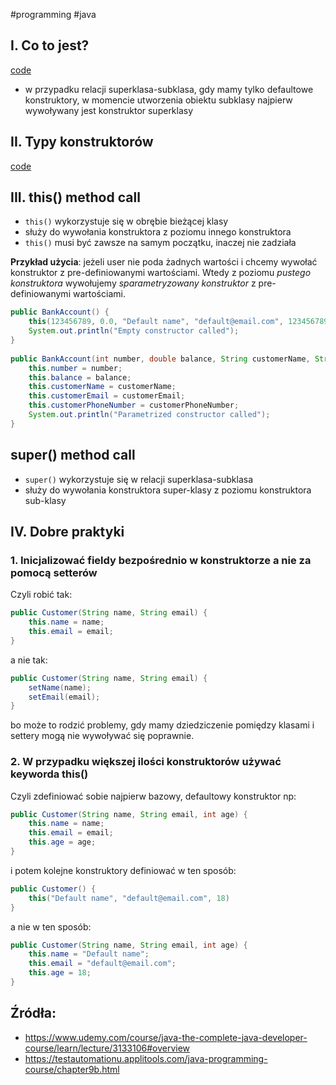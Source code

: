 #programming #java 

## I. Co to jest?
[code](https://github.com/bojan-wik/SeleniumWithJavaCourse/blob/master/src/Chapter31_CoreJava2/c_Constructors1.java)

- w przypadku relacji superklasa-subklasa, gdy mamy tylko defaultowe konstruktory, w momencie utworzenia obiektu subklasy najpierw wywoływany jest konstruktor superklasy

## II. Typy konstruktorów
[code](https://github.com/bojan-wik/SeleniumWithJavaCourse/blob/master/src/Chapter31_CoreJava2/c_Constructors2.java)

## III. this() method call
- `this()` wykorzystuje się w obrębie bieżącej klasy
- służy do wywołania konstruktora z poziomu innego konstruktora
- `this()` musi być zawsze na samym początku, inaczej nie zadziała

**Przykład użycia**: jeżeli user nie poda żadnych wartości i chcemy wywołać konstruktor z pre-definiowanymi wartościami. Wtedy z poziomu *pustego konstruktora* wywołujemy *sparametryzowany konstruktor* z pre-definiowanymi wartościami.

```java
public BankAccount() {  
    this(123456789, 0.0, "Default name", "default@email.com", 123456789);  
    System.out.println("Empty constructor called");  
}  
  
public BankAccount(int number, double balance, String customerName, String customerEmail, int customerPhoneNumber) {    
    this.number = number;  
    this.balance = balance;  
    this.customerName = customerName;  
    this.customerEmail = customerEmail;  
    this.customerPhoneNumber = customerPhoneNumber;  
    System.out.println("Parametrized constructor called");
}
```

## super() method call
- `super()` wykorzystuje się w relacji superklasa-subklasa
- służy do wywołania konstruktora super-klasy z poziomu konstruktora sub-klasy

## IV. Dobre praktyki

### 1. Inicjalizować fieldy bezpośrednio w konstruktorze a nie za pomocą setterów 
Czyli robić tak:
```java
public Customer(String name, String email) {
	this.name = name;
	this.email = email;
}
```
a nie tak:
```java
public Customer(String name, String email) {
	setName(name);
	setEmail(email);
}
```
bo może to rodzić problemy, gdy mamy dziedziczenie pomiędzy klasami i settery mogą nie wywoływać się poprawnie.

### 2. W przypadku większej ilości konstruktorów używać keyworda this()
Czyli zdefiniować sobie najpierw bazowy, defaultowy konstruktor np:
```java
public Customer(String name, String email, int age) {
	this.name = name;
	this.email = email;
	this.age = age;
}
```
i potem kolejne konstruktory definiować w ten sposób:
```java
public Customer() {
	this("Default name", "default@email.com", 18)
}
```
a nie w ten sposób:
```java
public Customer(String name, String email, int age) {
	this.name = "Default name";
	this.email = "default@email.com";
	this.age = 18;
}
```

## Źródła:
- https://www.udemy.com/course/java-the-complete-java-developer-course/learn/lecture/3133106#overview
- https://testautomationu.applitools.com/java-programming-course/chapter9b.html